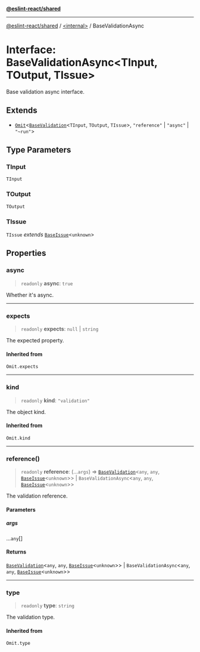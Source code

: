 [**@eslint-react/shared**](../../README.md)

***

[@eslint-react/shared](../../README.md) / [\<internal\>](../README.md) / BaseValidationAsync

# Interface: BaseValidationAsync\<TInput, TOutput, TIssue\>

Base validation async interface.

## Extends

- [`Omit`](../type-aliases/Omit.md)\<[`BaseValidation`](BaseValidation.md)\<`TInput`, `TOutput`, `TIssue`\>, `"reference"` \| `"async"` \| `"~run"`\>

## Type Parameters

### TInput

`TInput`

### TOutput

`TOutput`

### TIssue

`TIssue` *extends* [`BaseIssue`](BaseIssue.md)\<`unknown`\>

## Properties

### async

> `readonly` **async**: `true`

Whether it's async.

***

### expects

> `readonly` **expects**: `null` \| `string`

The expected property.

#### Inherited from

`Omit.expects`

***

### kind

> `readonly` **kind**: `"validation"`

The object kind.

#### Inherited from

`Omit.kind`

***

### reference()

> `readonly` **reference**: (...`args`) => [`BaseValidation`](BaseValidation.md)\<`any`, `any`, [`BaseIssue`](BaseIssue.md)\<`unknown`\>\> \| `BaseValidationAsync`\<`any`, `any`, [`BaseIssue`](BaseIssue.md)\<`unknown`\>\>

The validation reference.

#### Parameters

##### args

...`any`[]

#### Returns

[`BaseValidation`](BaseValidation.md)\<`any`, `any`, [`BaseIssue`](BaseIssue.md)\<`unknown`\>\> \| `BaseValidationAsync`\<`any`, `any`, [`BaseIssue`](BaseIssue.md)\<`unknown`\>\>

***

### type

> `readonly` **type**: `string`

The validation type.

#### Inherited from

`Omit.type`
